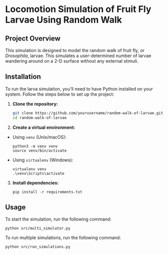 # Locomotion Simulation of Fruit Fly Larvae Using Random Walk 

## Project Overview

This simulation is designed to model the random walk of fruit fly, or *Drosophila*, larvae. This simulates a user-determined number of larvae wandering around on a 2-D surface without any external stimuli. 

## Installation

To run the larva simulation, you'll need to have Python installed on your system. Follow the steps below to set up the project:

1. **Clone the repository:**
   ```bash
   git clone https://github.com/yourusername/random-walk-of-larvae.git
   cd random-walk-of-larvae
   ```

2. **Create a virtual environment:**

- Using `venv` (Unix/macOS):
  ```
  python3 -m venv venv
  source venv/bin/activate
  ```

- Using `virtualenv` (Windows):
  ```
  virtualenv venv
  .\venv\Scripts\activate
  ```

3. **Install dependencies:**
   ```
   pip install -r requirements.txt
   ```


## Usage

To start the simulation, run the following command:

   ```
   python src/multi_simulator.py
   ```

To run multiple simulations, run the following command:
   ```
   python src/run_simulations.py
   ```

